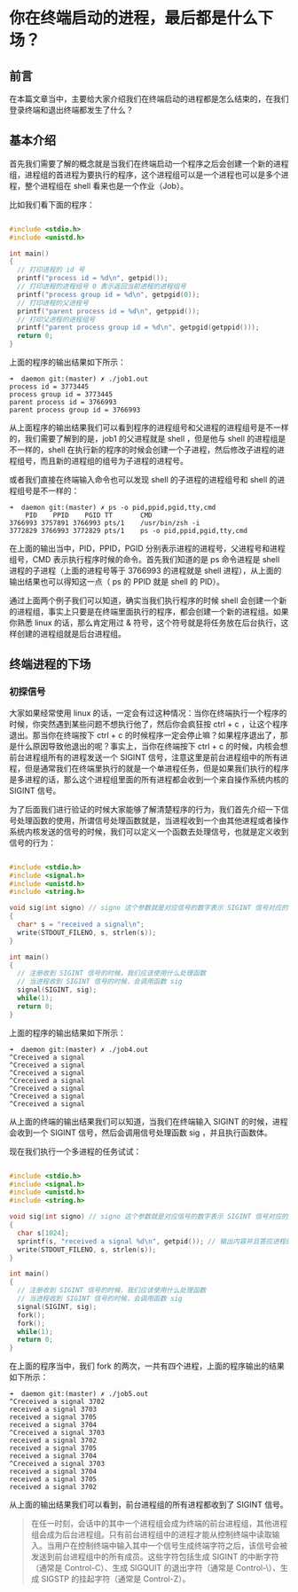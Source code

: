 # 你在终端启动的进程，最后都是什么下场？

## 前言

在本篇文章当中，主要给大家介绍我们在终端启动的进程都是怎么结束的，在我们登录终端和退出终端都发生了什么？

## 基本介绍

首先我们需要了解的概念就是当我们在终端启动一个程序之后会创建一个新的进程组，进程组的首进程为要执行的程序，这个进程组可以是一个进程也可以是多个进程，整个进程组在 shell 看来也是一个作业（Job）。

比如我们看下面的程序：

```c

#include <stdio.h>
#include <unistd.h>

int main()
{
  // 打印进程的 id 号
  printf("process id = %d\n", getpid());
  // 打印进程的进程组号 0 表示返回当前进程的进程组号
  printf("process group id = %d\n", getpgid(0));
  // 打印进程的父进程号
  printf("parent process id = %d\n", getppid());
  // 打印父进程的进程组号
  printf("parent process group id = %d\n", getpgid(getppid()));
  return 0;
}
```

上面的程序的输出结果如下所示：
```shell
➜  daemon git:(master) ✗ ./job1.out 
process id = 3773445
process group id = 3773445
parent process id = 3766993
parent process group id = 3766993
```

从上面程序的输出结果我们可以看到程序的进程组号和父进程的进程组号是不一样的，我们需要了解到的是，job1 的父进程就是 shell ，但是他与 shell 的进程组是不一样的，shell 在执行新的程序的时候会创建一个子进程，然后修改子进程的进程组号，而且新的进程组的组号为子进程的进程号。

或者我们直接在终端输入命令也可以发现 shell 的子进程的进程组号和 shell 的进程组号是不一样的：

```shell
➜  daemon git:(master) ✗ ps -o pid,ppid,pgid,tty,cmd
    PID    PPID    PGID TT       CMD
3766993 3757891 3766993 pts/1    /usr/bin/zsh -i
3772829 3766993 3772829 pts/1    ps -o pid,ppid,pgid,tty,cmd
```

在上面的输出当中，PID，PPID，PGID 分别表示进程的进程号，父进程号和进程组号，CMD 表示执行程序时候的命令。首先我们知道的是 ps 命令进程是 shell 进程的子进程（上面的进程号等于 3766993 的进程就是 shell 进程），从上面的输出结果也可以得知这一点（ ps 的 PPID 就是 shell 的 PID）。

通过上面两个例子我们可以知道，确实当我们执行程序的时候 shell 会创建一个新的进程组，事实上只要是在终端里面执行的程序，都会创建一个新的进程组。如果你熟悉 linux 的话，那么肯定用过 & 符号，这个符号就是将任务放在后台执行，这样创建的进程组就是后台进程组。

## 终端进程的下场

### 初探信号

大家如果经常使用 linux 的话，一定会有过这种情况：当你在终端执行一个程序的时候，你突然遇到某些问题不想执行他了，然后你会疯狂按 ctrl + c ，让这个程序退出。那当你在终端按下 ctrl + c 的时候程序一定会停止嘛？如果程序退出了，那是什么原因导致他退出的呢？事实上，当你在终端按下 ctrl + c 的时候，内核会想前台进程组所有的进程发送一个 SIGINT 信号，注意这里是前台进程组中的所有进程，但是通常我们在终端里执行的就是一个单进程任务，但是如果我们执行的程序是多进程的话，那么这个进程组里面的所有进程都会收到一个来自操作系统内核的 SIGINT 信号。

为了后面我们进行验证的时候大家能够了解清楚程序的行为，我们首先介绍一下信号处理函数的使用，所谓信号处理函数就是，当进程收到一个由其他进程或者操作系统内核发送的信号的时候，我们可以定义一个函数去处理信号，也就是定义收到信号的行为：

```c

#include <stdio.h>
#include <signal.h>
#include <unistd.h>
#include <string.h>

void sig(int signo) // signo 这个参数就是对应信号的数字表示 SIGINT 信号对应的数字为 2
{
  char* s = "received a signal\n";
  write(STDOUT_FILENO, s, strlen(s));
}

int main()
{
  // 注册收到 SIGINT 信号的时候，我们应该使用什么处理函数
  // 当进程收到 SIGINT 信号的时候，会调用函数 sig 
  signal(SIGINT, sig);
  while(1);
  return 0;
}
```

上面的程序的输出结果如下所示：

```shell
➜  daemon git:(master) ✗ ./job4.out 
^Creceived a signal
^Creceived a signal
^Creceived a signal
^Creceived a signal
^Creceived a signal
^Creceived a signal
^Creceived a signal
```

从上面的终端的输出结果我们可以知道，当我们在终端输入 SIGINT 的时候，进程会收到一个 SIGINT 信号，然后会调用信号处理函数 sig ，并且执行函数体。

现在我们执行一个多进程的任务试试：

```c

#include <stdio.h>
#include <signal.h>
#include <unistd.h>
#include <string.h>

void sig(int signo) // signo 这个参数就是对应信号的数字表示 SIGINT 信号对应的数字为 2
{
  char s[1024];
  sprintf(s, "received a signal %d\n", getpid()); // 输出内容并且答应进程的进程号
  write(STDOUT_FILENO, s, strlen(s));
}

int main()
{
  // 注册收到 SIGINT 信号的时候，我们应该使用什么处理函数
  // 当进程收到 SIGINT 信号的时候，会调用函数 sig 
  signal(SIGINT, sig);
  fork();
  fork();
  while(1);
  return 0;
}
```

在上面的程序当中，我们 fork 的两次，一共有四个进程，上面的程序输出的结果如下所示：

```shell
➜  daemon git:(master) ✗ ./job5.out 
^Creceived a signal 3702
received a signal 3703
received a signal 3705
received a signal 3704
^Creceived a signal 3703
received a signal 3702
received a signal 3705
received a signal 3704
^Creceived a signal 3703
received a signal 3704
received a signal 3705
received a signal 3702
```

从上面的输出结果我们可以看到，前台进程组的所有进程都收到了 SIGINT 信号。

>在任一时刻，会话中的其中一个进程组会成为终端的前台进程组，其他进程组会成为后台进程组。只有前台进程组中的进程才能从控制终端中读取输入。当用户在控制终端中输入其中一个信号生成终端字符之后，该信号会被发送到前台进程组中的所有成员。这些字符包括生成 SIGINT 的中断字符（通常是 Control-C）、生成 SIGQUIT 的退出字符（通常是 Control-\）、生成 SIGSTP 的挂起字符（通常是 Control-Z）。

